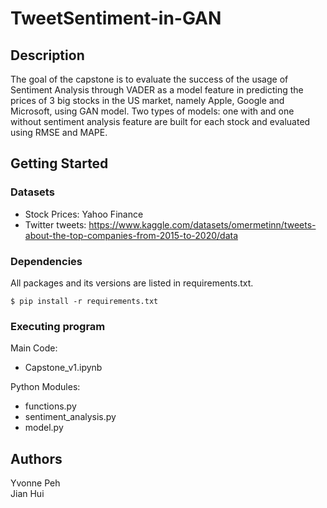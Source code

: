 # TweetSentiment-in-GAN

## Description

The goal of the capstone is to evaluate the success of the usage of Sentiment Analysis through VADER as a model feature in predicting the prices of 3 big stocks in the US market, namely Apple, Google and Microsoft, using GAN model. Two types of models: one with and one without sentiment analysis feature are built for each stock and evaluated using RMSE and MAPE. 


## Getting Started
### Datasets
* Stock Prices: Yahoo Finance
* Twitter tweets: https://www.kaggle.com/datasets/omermetinn/tweets-about-the-top-companies-from-2015-to-2020/data
  
### Dependencies
All packages and its versions are listed in requirements.txt.
```
$ pip install -r requirements.txt
```

### Executing program

Main Code: 
* Capstone_v1.ipynb
  
Python Modules:
* functions.py
* sentiment_analysis.py
* model.py


## Authors

Yvonne Peh \
Jian Hui
